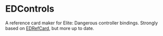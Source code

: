 # EDControls

A reference card maker for Elite: Dangerous controller bindings.
Strongly based on [EDRefCard](https://www.edrefcard.info), but more up to date.